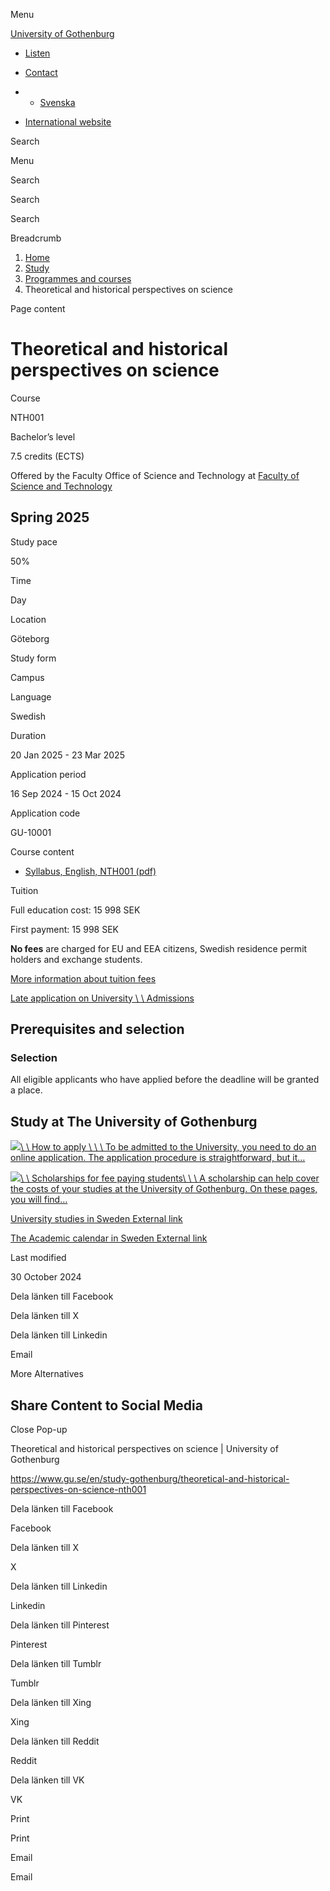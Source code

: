 Menu

[University of Gothenburg](/en)

- [Listen](//app-eu.readspeaker.com/cgi-bin/rsent?customerid=9467&lang=en_uk&readclass=region--content&url=https%3A%2F%2Fwww.gu.se%2Fen%2Fstudy-gothenburg%2Ftheoretical-and-historical-perspectives-on-science-nth001 "Listen with ReadSpeaker")

- [Contact](/en/contact)

- - [Svenska](/studera/hitta-utbildning/teoretiska-och-historiska-perspektiv-pa-naturvetenskap-nth001)
- [International website](/en/study-gothenburg/theoretical-and-historical-perspectives-on-science-nth001)

Search


Menu


Search


Search

Search

Breadcrumb

1. [Home](/en)
2. [Study](/en/study-in-gothenburg)
3. [Programmes and courses](/en/study-in-gothenburg/study-options)
4. Theoretical and historical perspectives on science


Page content

# Theoretical and historical perspectives on science

Course


NTH001


Bachelor’s level



7.5 credits (ECTS)



Offered by the
Faculty Office of Science and Technology
at
[Faculty of Science and Technology](https://www.gu.se/en/science-and-technology)

## Spring 2025

Study pace


50%

Time


Day

Location


Göteborg

Study form


Campus

Language


Swedish

Duration


20 Jan 2025
\- 23 Mar 2025

Application period


16 Sep 2024
\- 15 Oct 2024

Application code


GU-10001

Course content


- [Syllabus, English, NTH001 (pdf)](https://kursplaner.gu.se/pdf/kurs/en/NTH001)


Tuition


Full education cost: 15 998 SEK

First payment: 15 998 SEK

**No fees** are charged for EU and EEA citizens, Swedish residence permit holders and exchange students.

[More information about tuition fees](https://www.gu.se/en/study-in-gothenburg/apply/tuition-fees)

[Late application on University \\
\\
Admissions](https://www.universityadmissions.se/intl/addtobasket?id=GU-10001&period=VT+2025)

## Prerequisites and selection

### Selection

All eligible applicants who have applied before the deadline will be granted a place.

## Study at The University of Gothenburg

[![](/sites/default/files/dynamic-image/dynamic_image_1490_218/public/2020-03/cytonn-photography-ZJEKICY5EXY-unsplash.jpg?media_id=2553&width=1249&height=208)\\
\\
How to apply \\
\\
\\
To be admitted to the University, you need to do an online application. The application procedure is straightforward, but it…](/en/study-in-gothenburg/apply)

[![](/sites/default/files/dynamic-image/dynamic_image_1490_218/public/2024-01/GU-7.jpg?media_id=95188&width=1249&height=208)\\
\\
Scholarships for fee paying students\\
\\
\\
A scholarship can help cover the costs of your studies at the University of Gothenburg. On these pages, you will find…](/en/study-in-gothenburg/apply/scholarships-for-fee-paying-students)

[University studies in Sweden External link](https://www.gu.se/en/study-in-gothenburg/before-you-arrive/university-studies-in-sweden "External link")

[The Academic calendar in Sweden External link](https://www.gu.se/en/study-in-gothenburg/when-you-are-here/academic-calendar "External link")

Last modified


30 October 2024

Dela länken till Facebook

Dela länken till X

Dela länken till Linkedin

Email

More Alternatives

## Share Content to Social Media

Close Pop-up

Theoretical and historical perspectives on science \| University of Gothenburg

https://www.gu.se/en/study-gothenburg/theoretical-and-historical-perspectives-on-science-nth001

Dela länken till Facebook

Facebook

Dela länken till X

X

Dela länken till Linkedin

Linkedin

Dela länken till Pinterest

Pinterest

Dela länken till Tumblr

Tumblr

Dela länken till Xing

Xing

Dela länken till Reddit

Reddit

Dela länken till VK

VK

Print

Print

Email

Email